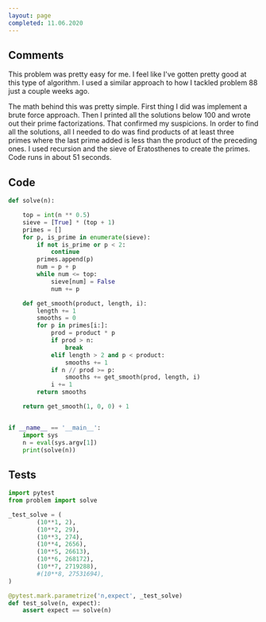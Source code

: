 ```yaml
---
layout: page
completed: 11.06.2020
---
```


## Comments

This problem was pretty easy for me.  I feel like I've gotten pretty good at
this type of algorithm.  I used a similar approach to how I tackled problem 88
just a couple weeks ago.

The math behind this was pretty simple.  First thing I did was implement a
brute force approach.  Then I printed all the solutions below 100 and wrote out
their prime factorizations.  That confirmed my suspicions.  In order to find
all the solutions, all I needed to do was find products of at least three
primes where the last prime added is less than the product of the preceding
ones.  I used recursion and the sieve of Eratosthenes to create the primes.
Code runs in about 51 seconds.

## Code

```python
def solve(n):

    top = int(n ** 0.5)
    sieve = [True] * (top + 1)
    primes = []
    for p, is_prime in enumerate(sieve):
        if not is_prime or p < 2:
            continue
        primes.append(p)
        num = p + p
        while num <= top:
            sieve[num] = False
            num += p

    def get_smooth(product, length, i):
        length += 1
        smooths = 0
        for p in primes[i:]:
            prod = product * p
            if prod > n:
                break
            elif length > 2 and p < product:
                smooths += 1
            if n // prod >= p:
                smooths += get_smooth(prod, length, i)
            i += 1
        return smooths

    return get_smooth(1, 0, 0) + 1


if __name__ == '__main__':
    import sys
    n = eval(sys.argv[1])
    print(solve(n))
```

## Tests

```python
import pytest
from problem import solve

_test_solve = (
        (10**1, 2),
        (10**2, 29),
        (10**3, 274),
        (10**4, 2656),
        (10**5, 26613),
        (10**6, 268172),
        (10**7, 2719288),
        #(10**8, 27531694),
)

@pytest.mark.parametrize('n,expect', _test_solve)
def test_solve(n, expect):
    assert expect == solve(n)
```
